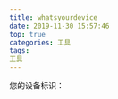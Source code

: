 ```yaml
---
title: whatsyourdevice
date: 2019-11-30 15:57:46
top: true
categories: 工具
tags: 
工具
---
```


您的设备标识：

<script type="text/javascript" src="/js/device.js"></script>

